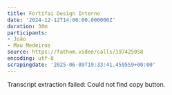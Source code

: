```yaml
---
title: Fortifai Design Interno
date: '2024-12-12T14:00:00.000000Z'
duration: 30m
participants:
- João
- Mau Medeiros
source: https://fathom.video/calls/197425958
encoding: utf-8
scrapingdate: '2025-06-09T19:33:41.459559+00:00'
---
```


Transcript extraction failed: Could not find copy button.